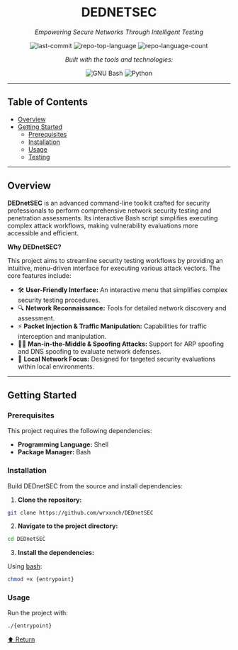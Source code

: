 <div id="top"></div>

<div align="center">

# DEDNETSEC

*Empowering Secure Networks Through Intelligent Testing*

![last-commit](https://img.shields.io/github/last-commit/wrxxnch/DEDnetSEC?style=flat&logo=git&logoColor=white&color=0080ff)
![repo-top-language](https://img.shields.io/github/languages/top/wrxxnch/DEDnetSEC?style=flat&color=0080ff)
![repo-language-count](https://img.shields.io/github/languages/count/wrxxnch/DEDnetSEC?style=flat&color=0080ff)

*Built with the tools and technologies:*

![GNU Bash](https://img.shields.io/badge/GNU%20Bash-4EAA25.svg?style=flat&logo=GNU-Bash&logoColor=white)
![Python](https://img.shields.io/badge/Python-3776AB.svg?style=flat&logo=Python&logoColor=white)

</div>

---

## Table of Contents

- [Overview](#overview)
- [Getting Started](#getting-started)
  - [Prerequisites](#prerequisites)
  - [Installation](#installation)
  - [Usage](#usage)
  - [Testing](#testing)

---

## Overview

**DEDnetSEC** is an advanced command-line toolkit crafted for security professionals to perform comprehensive network security testing and penetration assessments. Its interactive Bash script simplifies executing complex attack workflows, making vulnerability evaluations more accessible and efficient.

**Why DEDnetSEC?**

This project aims to streamline security testing workflows by providing an intuitive, menu-driven interface for executing various attack vectors. The core features include:

- 🛠️ **User-Friendly Interface:** An interactive menu that simplifies complex security testing procedures.
- 🔍 **Network Reconnaissance:** Tools for detailed network discovery and assessment.
- ⚡ **Packet Injection & Traffic Manipulation:** Capabilities for traffic interception and manipulation.
- 🕵️‍♂️ **Man-in-the-Middle & Spoofing Attacks:** Support for ARP spoofing and DNS spoofing to evaluate network defenses.
- 🔐 **Local Network Focus:** Designed for targeted security evaluations within local environments.

---

## Getting Started

### Prerequisites

This project requires the following dependencies:

- **Programming Language:** Shell
- **Package Manager:** Bash

### Installation

Build DEDnetSEC from the source and install dependencies:

1. **Clone the repository:**

```bash
git clone https://github.com/wrxxnch/DEDnetSEC
```

2. **Navigate to the project directory:**

```bash
cd DEDnetSEC
```

3. **Install the dependencies:**

Using [bash](https://www.gnu.org/software/bash/):

```bash
chmod +x {entrypoint}
```

### Usage

Run the project with:

```bash
./{entrypoint}
```



<div align="left"><a href="#top">⬆ Return</a></div>
